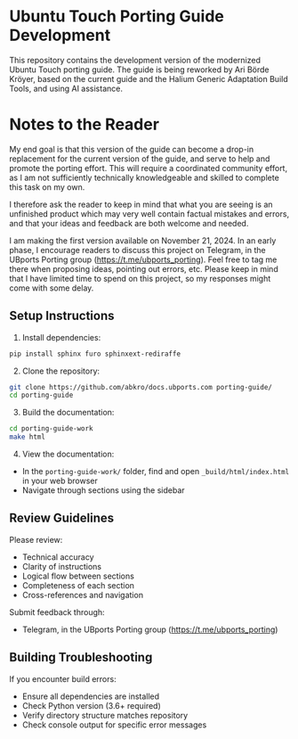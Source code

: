 # Ubuntu Touch Porting Guide Development

This repository contains the development version of the modernized Ubuntu Touch porting guide.
The guide is being reworked by Ari Börde Kröyer, based on the current guide and the Halium Generic 
Adaptation Build Tools, and using AI assistance. 

# Notes to the Reader

My end goal is that this version of the guide can become a drop-in replacement for the current
version of the guide, and serve to help and promote the porting effort. This will require a 
coordinated community effort, as I am not sufficiently technically knowledgeable and skilled to 
complete this task on my own.

I therefore ask the reader to keep in mind that what you are seeing is an unfinished product which
may very well contain factual mistakes and errors, and that your ideas and feedback are both welcome 
and needed.

I am making the first version available on November 21, 2024. In an early phase, I encourage readers 
to discuss this project on Telegram, in the UBports Porting group (https://t.me/ubports_porting). Feel 
free to tag me there when proposing ideas, pointing out errors, etc. Please keep in mind that I have
limited time to spend on this project, so my responses might come with some delay.


## Setup Instructions

1. Install dependencies:
```bash
pip install sphinx furo sphinxext-rediraffe
```

2. Clone the repository:
```bash
git clone https://github.com/abkro/docs.ubports.com porting-guide/
cd porting-guide
```

3. Build the documentation:
```bash
cd porting-guide-work
make html
```

4. View the documentation:
- In the `porting-guide-work/` folder, find and open `_build/html/index.html` in your web browser
- Navigate through sections using the sidebar

## Review Guidelines

Please review:
- Technical accuracy
- Clarity of instructions
- Logical flow between sections
- Completeness of each section
- Cross-references and navigation

Submit feedback through:
- Telegram, in the UBports Porting group (https://t.me/ubports_porting)

## Building Troubleshooting

If you encounter build errors:
- Ensure all dependencies are installed
- Check Python version (3.6+ required)
- Verify directory structure matches repository
- Check console output for specific error messages
